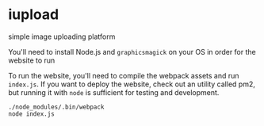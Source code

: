 # iupload
simple image uploading platform

You'll need to install Node.js and `graphicsmagick` on your OS in order for the website to run

To run the website, you'll need to compile the webpack assets and run `index.js`. If you want to deploy the website, check out an utility called pm2, but running it with `node` is sufficient for testing and development.

```
./node_modules/.bin/webpack
node index.js
```